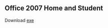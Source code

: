 ## Office 2007 Home and Student
Download [exe](http://web.archive.org/web/20150228151841if_/https://drcdn.blob.core.windows.net/office2010/X16-69408.exe)
